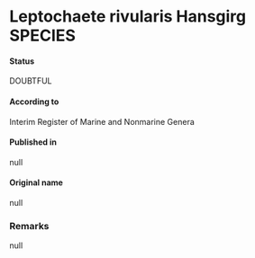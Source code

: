 # Leptochaete rivularis Hansgirg SPECIES

#### Status
DOUBTFUL

#### According to
Interim Register of Marine and Nonmarine Genera

#### Published in
null

#### Original name
null

### Remarks
null